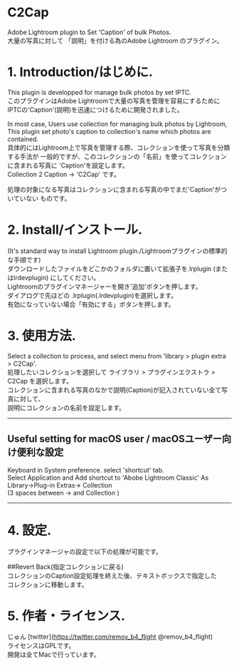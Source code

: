 # C2Cap

Adobe Lightroom plugin to Set 'Caption' of bulk Photos.  
大量の写真に対して 「説明」を付ける為のAdobe Lightroom のプラグイン。  

# 1. Introduction/はじめに.  
This plugin is developped for manage bulk photos by set IPTC.  
このプラグインはAdobe Lightroomで大量の写真を管理を容易にするために
IPTCの'Caption'(説明)を迅速につけるために開発されました。

In most case, Users use collection for managing bulk photos by Lightroom,
This plugin set photo's caption to collection's name which photos are contained.   
具体的にはLightroom上で写真を管理する際、コレクションを使って写真を分類する手法が
一般的ですが、このコレクションの「名前」を使ってコレクションに含まれる写真に
'Caption'を設定します。  
Collection 2 Caption -> 'C2Cap' です。

処理の対象になる写真はコレクションに含まれる写真の中でまだ'Caption'がついていない
ものです。

# 2. Install/インストール.  
(It's standard way to install Lightroom plugin./Lightroomプラグインの標準的な手順です)  
ダウンロードしたファイルをどこかのフォルダに置いて拡張子を.lrplugin (またはlrdevplugin)
にしてください。  
Lightroomのプラグインマネージャーを開き'追加'ボタンを押します。  
ダイアログで先ほどの .lrplugin(.lrdevplugin)を選択します。  
有効になっていない場合「有効にする」ボタンを押します。

# 3. 使用方法.  
Select a collection to process, and select menu from 'library > plugin extra > C2Cap'.  
処理したいコレクションを選択して ライブラリ > プラグインエクストラ > C2Cap を選択します。  
コレクションに含まれる写真のなかで説明(Caption)が記入されていない全て写真に対して、  
説明にコレクションの名前を設定します。
***
## Useful setting for macOS user / macOSユーザー向け便利な設定  
Keyboard in System preference. select 'shortcut' tab.  
Select Application and Add shortcut to 'Abobe Lightroom Classic' As  
Library->Plug-in Extras->   Collection  
(3 spaces between -> and Collection )  
***
# 4. 設定. 
プラグインマネージャの設定で以下の処理が可能です。

##Revert Back(指定コレクションに戻る)  
コレクションのCaption設定処理を終えた後、テキストボックスで指定した  
コレクションに移動します。  

# 5. 作者・ライセンス.  
じゅん [twitter](https://twitter.com/remov_b4_flight @remov_b4_flight)  
ライセンスはGPLです。  
開発は全てMacで行っています。  
